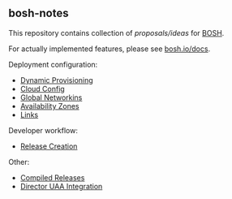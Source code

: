 ## bosh-notes

This repository contains collection of *proposals/ideas* for [BOSH](https://github.com/cloudfoundry/bosh).

For actually implemented features, please see [bosh.io/docs](https://bosh.io/docs).

Deployment configuration:

* [Dynamic Provisioning](dynamic-provisioning.md)
* [Cloud Config](cloud-config.md)
* [Global Networkins](global-networking.md)
* [Availability Zones](availability-zones.md)
* [Links](links.md)

Developer workflow:

* [Release Creation](release-creation.md)

Other:

* [Compiled Releases](compiled-releases.md)
* [Director UAA Integration](uaa.md)
